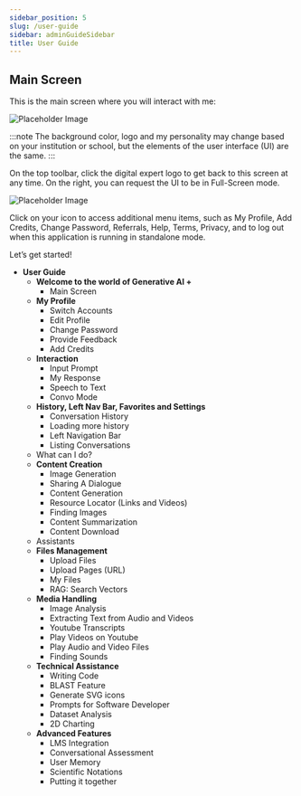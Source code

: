 ```yaml
---
sidebar_position: 5
slug: /user-guide
sidebar: adminGuideSidebar
title: User Guide
---
```




## Main Screen
This is the main screen where you will interact with me:

![Placeholder Image](https://placehold.co/600x400)

:::note
The background color, logo and my personality may change based on your institution or school, but the elements of the user interface (UI) are the same.
:::

On the top toolbar, click the digital expert logo to get back to this screen at any time. On the right, you can request the UI to be in Full-Screen mode.

![Placeholder Image](https://placehold.co/600x400)

Click on your icon to access additional menu items, such as My Profile, Add Credits, Change Password, Referrals, Help, Terms, Privacy, and to log out when this application is running in standalone mode.

Let’s get started!




- **User Guide**
  - **Welcome to the world of Generative AI +**
    - Main Screen
  - **My Profile**
    - Switch Accounts
    - Edit Profile
    - Change Password
    - Provide Feedback
    - Add Credits
  - **Interaction**
    - Input Prompt
    - My Response
    - Speech to Text
    - Convo Mode
  - **History, Left Nav Bar, Favorites and Settings**
    - Conversation History
    - Loading more history
    - Left Navigation Bar
    - Listing Conversations
  - What can I do?
  - **Content Creation**
    - Image Generation
    - Sharing A Dialogue
    - Content Generation
    - Resource Locator (Links and Videos)
    - Finding Images
    - Content Summarization
    - Content Download
  - Assistants
  - **Files Management**
    - Upload Files
    - Upload Pages (URL)
    - My Files
    - RAG: Search Vectors
  - **Media Handling**
    - Image Analysis
    - Extracting Text from Audio and Videos
    - Youtube Transcripts
    - Play Videos on Youtube
    - Play Audio and Video Files
    - Finding Sounds
  - **Technical Assistance**
    - Writing Code
    - BLAST Feature
    - Generate SVG icons
    - Prompts for Software Developer
    - Dataset Analysis
    - 2D Charting
  - **Advanced Features**
    - LMS Integration
    - Conversational Assessment
    - User Memory
    - Scientific Notations
    - Putting it together